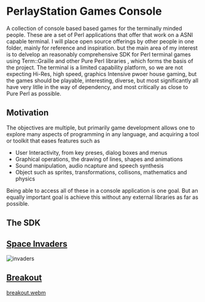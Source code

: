 # PerlayStation Games Console

A  collection of console based based games for the terminally minded people.  These are a set of Perl applications that offer that work on a ASNI capable terminal. I will place open source offerings by other people in one folder, mainly for reference and inspiration.  but the main area of my interest is to delvelop an reasonably comprehensive SDK for Perl terminal games using Term::Graille and other Pure Perl libraries , which forms the basis of the project. The terminal is a limited capability platform, so we are not expecting Hi-Res, high speed, graphics Intensive pwoer house gaming, but the games should be playable, interesting, diverse, but most significantly all have very litlle in the way of dependency, and most critically as close to Pure Perl as possible.

## Motivation

The objectives are multiple, but primarily game development allows one to explore many aspects of programming in any language, and acquiring a tool or toolkit that eases  features such as 

* User Interactivity, from key preses, dialog boxes and menus
* Graphical operations, the drawing of lines, shapes and animations
* Sound manipulation, audio ncapture and speech synthesis
* Object such as sprites, transformations, collisons, mathematics and physics

Being able to access all of these in a console application is one goal.  But an equally important goal is achieve this without any external libraries as far as possible.

## The SDK

## [Space Invaders](https://github.com/saiftynet/PerlayStation/tree/main/Arcade/SingleScreen/Space%20Invaders)

![invaders](https://user-images.githubusercontent.com/34284663/210085239-d07530eb-6627-4dbb-b6e9-4b9a3615d171.gif)

## [Breakout](https://github.com/saiftynet/PerlayStation/tree/main/Arcade/SingleScreen/Breakout)

[breakout.webm](https://user-images.githubusercontent.com/34284663/211404936-fb79f676-a505-413e-bad0-d1ac28c7f7d3.webm)
